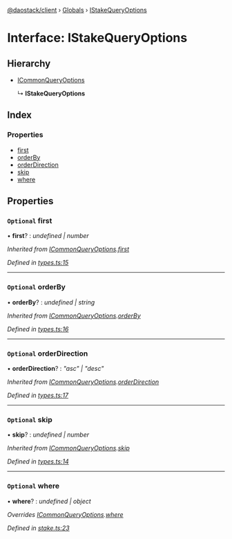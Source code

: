 [@daostack/client](../README.md) › [Globals](../globals.md) › [IStakeQueryOptions](istakequeryoptions.md)

# Interface: IStakeQueryOptions

## Hierarchy

* [ICommonQueryOptions](icommonqueryoptions.md)

  ↳ **IStakeQueryOptions**

## Index

### Properties

* [first](istakequeryoptions.md#optional-first)
* [orderBy](istakequeryoptions.md#optional-orderby)
* [orderDirection](istakequeryoptions.md#optional-orderdirection)
* [skip](istakequeryoptions.md#optional-skip)
* [where](istakequeryoptions.md#optional-where)

## Properties

### `Optional` first

• **first**? : *undefined | number*

*Inherited from [ICommonQueryOptions](icommonqueryoptions.md).[first](icommonqueryoptions.md#optional-first)*

*Defined in [types.ts:15](https://github.com/daostack/client/blob/3edf873/src/types.ts#L15)*

___

### `Optional` orderBy

• **orderBy**? : *undefined | string*

*Inherited from [ICommonQueryOptions](icommonqueryoptions.md).[orderBy](icommonqueryoptions.md#optional-orderby)*

*Defined in [types.ts:16](https://github.com/daostack/client/blob/3edf873/src/types.ts#L16)*

___

### `Optional` orderDirection

• **orderDirection**? : *"asc" | "desc"*

*Inherited from [ICommonQueryOptions](icommonqueryoptions.md).[orderDirection](icommonqueryoptions.md#optional-orderdirection)*

*Defined in [types.ts:17](https://github.com/daostack/client/blob/3edf873/src/types.ts#L17)*

___

### `Optional` skip

• **skip**? : *undefined | number*

*Inherited from [ICommonQueryOptions](icommonqueryoptions.md).[skip](icommonqueryoptions.md#optional-skip)*

*Defined in [types.ts:14](https://github.com/daostack/client/blob/3edf873/src/types.ts#L14)*

___

### `Optional` where

• **where**? : *undefined | object*

*Overrides [ICommonQueryOptions](icommonqueryoptions.md).[where](icommonqueryoptions.md#optional-where)*

*Defined in [stake.ts:23](https://github.com/daostack/client/blob/3edf873/src/stake.ts#L23)*
